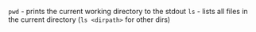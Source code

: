 `pwd` - prints the current working directory to the stdout
`ls` - lists all files in the current directory (`ls <dirpath>` for other dirs)
